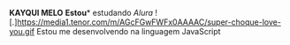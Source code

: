 **KAYQUI MELO**
**Estou*** estudando _Alura_
![.]https://media1.tenor.com/m/AGcFGwFWFx0AAAAC/super-choque-love-you.gif
Estou me desenvolvendo na linguagem JavaScript

